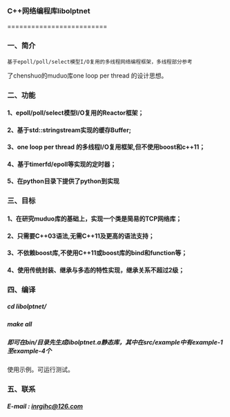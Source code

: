 
### C++网络编程库libolptnet
=========================

### 一、简介
    基于epoll/poll/select模型I/O复用的多线程网络编程框架，多线程部分参考
了chenshuo的muduo库one loop per thread 的设计思想。

### 二、功能
#### 1、epoll/poll/select模型I/O复用的Reactor框架；
#### 2、基于std::stringstream实现的缓存Buffer;
#### 3、one loop per thread 的多线程I/O复用框架,但不使用boost和c++11；
#### 4、基于timerfd/epoll等实现的定时器；
#### 5、在python目录下提供了python到实现

### 三、目标
#### 1、在研究muduo库的基础上，实现一个类是简易的TCP网络库；
#### 2、只需要C++03语法,无需C++11及更高的语法支持；
#### 3、不依赖boost库,不使用C++11或boost库的bind和function等；
#### 4、使用传统封装、继承与多态的特性实现，继承关系不超过2级；

### 四、编译
  ##### cd libolptnet/
  ##### make all
  ##### 即可在bin/目录先生成libolptnet.a静态库，其中在src/example中有example-1至example-4个
使用示例。可运行测试。 

### 五、联系
  ##### E-mail : inrgihc@126.com
